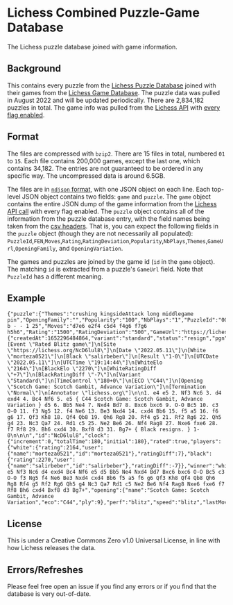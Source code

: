 # Lichess Combined Puzzle-Game Database
The Lichess puzzle database joined with game information.

## Background

This contains every puzzle from the [Lichess Puzzle Database](https://database.lichess.org/#puzzles) joined with their games from the [Lichess Game Database](https://database.lichess.org/#standard_games). The puzzle data was pulled in August 2022 and will be updated periodically. There are 2,834,182 puzzles in total. The game info was pulled from the [Lichess API](https://lichess.org/api) with [every flag enabled](https://lichess.org/api#tag/Games/operation/gamesExportIds).

## Format
The files are compressed with `bzip2`. There are 15 files in total, numbered `01` to `15`. Each file contains 200,000 games, except the last one, which contains 34,182. The entries are not guaranteed to be ordered in any specific way. The uncompressed data is around 6.5GB.

The files are in [`ndjson` format](http://ndjson.org/), with one JSON object on each line. Each top-level JSON object contains two fields: `game` and `puzzle`. The `game` object contains the entire JSON dump of the game information from the [Lichess API call](https://lichess.org/api#tag/Games/operation/gamesExportIds) with every flag enabled. The `puzzle` object contains all of the information from the puzzle database entry, with the field names being taken from the [csv headers](https://database.lichess.org/#puzzles). That is, you can expect the following fields in the `puzzle` object (though they are not necessarily all populated): `PuzzleId`,`FEN`,`Moves`,`Rating`,`RatingDeviation`,`Popularity`,`NbPlays`,`Themes`,`GameUrl`,`OpeningFamily`, and `OpeningVariation`.

The games and puzzles are joined by the game id (`id` in the `game` object). The matching `id` is extracted from a puzzle's `GameUrl` field. Note that `PuzzleId` has a different meaning.

## Example
```
{"puzzle":{"Themes":"crushing kingsideAttack long middlegame pin","OpeningFamily":"","Popularity":"100","NbPlays":"1","PuzzleId":"002rd","FEN":"r6k/q1pb1p1p/1b3Pr1/p1ppP2Q/3P2p1/4B3/PP2NRPP/3R2K1 b - - 1 25","Moves":"d7e6 e2f4 c5d4 f4g6 f7g6 h5h6","Rating":"1500","RatingDeviation":"500","GameUrl":"https://lichess.org/NcD6lul8/black#50"},"game":{"createdAt":1652296484864,"variant":"standard","status":"resign","pgn":"[Event \"Rated Blitz game\"]\n[Site \"https://lichess.org/NcD6lul8\"]\n[Date \"2022.05.11\"]\n[White \"morteza0521\"]\n[Black \"salirbeber\"]\n[Result \"1-0\"]\n[UTCDate \"2022.05.11\"]\n[UTCTime \"19:14:44\"]\n[WhiteElo \"2164\"]\n[BlackElo \"2270\"]\n[WhiteRatingDiff \"+7\"]\n[BlackRatingDiff \"-7\"]\n[Variant \"Standard\"]\n[TimeControl \"180+0\"]\n[ECO \"C44\"]\n[Opening \"Scotch Game: Scotch Gambit, Advance Variation\"]\n[Termination \"Normal\"]\n[Annotator \"lichess.org\"]\n\n1. e4 e5 2. Nf3 Nc6 3. d4 exd4 4. Bc4 Nf6 5. e5 { C44 Scotch Game: Scotch Gambit, Advance Variation } d5 6. Bb5 Ne4 7. Nxd4 Bd7 8. Bxc6 bxc6 9. O-O Bc5 10. c3 O-O 11. f3 Ng5 12. f4 Ne6 13. Be3 Nxd4 14. cxd4 Bb6 15. f5 a5 16. f6 g6 17. Qf3 Kh8 18. Qf4 Qb8 19. Qh6 Rg8 20. Rf4 g5 21. Rf2 Rg6 22. Qh5 g4 23. Nc3 Qa7 24. Rd1 c5 25. Ne2 Be6 26. Nf4 Rag8 27. Nxe6 fxe6 28. f7 Rf8 29. Bh6 cxd4 30. Bxf8 d3 31. Bg7+ { Black resigns. } 1-0\n\n\n","id":"NcD6lul8","clock":{"increment":0,"totalTime":180,"initial":180},"rated":true,"players":{"white":{"rating":2164,"user":{"name":"morteza0521","id":"morteza0521"},"ratingDiff":7},"black":{"rating":2270,"user":{"name":"salirbeber","id":"salirbeber"},"ratingDiff":-7}},"winner":"white","moves":"e4 e5 Nf3 Nc6 d4 exd4 Bc4 Nf6 e5 d5 Bb5 Ne4 Nxd4 Bd7 Bxc6 bxc6 O-O Bc5 c3 O-O f3 Ng5 f4 Ne6 Be3 Nxd4 cxd4 Bb6 f5 a5 f6 g6 Qf3 Kh8 Qf4 Qb8 Qh6 Rg8 Rf4 g5 Rf2 Rg6 Qh5 g4 Nc3 Qa7 Rd1 c5 Ne2 Be6 Nf4 Rag8 Nxe6 fxe6 f7 Rf8 Bh6 cxd4 Bxf8 d3 Bg7+","opening":{"name":"Scotch Game: Scotch Gambit, Advance Variation","eco":"C44","ply":9},"perf":"blitz","speed":"blitz","lastMoveAt":1652296756535}}
```

## License

This is under a Creative Commons Zero v1.0 Universal License, in line with how Lichess releases the data.

## Errors/Refreshes

Please feel free open an issue if you find any errors or if you find that the database is very out-of-date.
